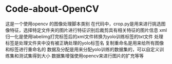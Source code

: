 # Code-about-OpenCV
这是一个使用opencv 的图像处理脚本类别 
在代码中，crop.py是用来进行挑选图像特征，选择特定文件夹的图片进行特征识别后裁剪具有相关特征的图片信息
xml归一化是使用labelimg打完标签后的xml文件转换为yolo训练标签的txt文件
处理标签是处理文件夹中没有被正确处理的yolo标签名
复制重命名是用来给所有图像和标签进行重命名的
数据及分配是用来分配yolo训练的数据集的，可以自定义训练集和测试集得到大小
数据集增强使用opencv来进行图片的扩充等等
